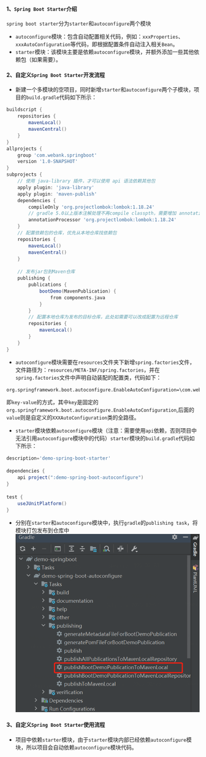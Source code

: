 #### 1、`Spring Boot Starter`介绍
`spring boot starter`分为`starter`和`autoconfigure`两个模块
* `autoconfigure`模块：包含自动配置相关代码，例如：`xxxProperties`、`xxxAutoConfiguration`等代码，即根据配置条件自动注入相关`Bean`。
* `starter`模块：该模块主要是依赖`autoconfigure`模块，并额外添加一些其他依赖包（如果需要）。
#### 2、自定义`Spring Boot Starter`开发流程
* 新建一个多模块的空项目，同时新增`starter`和`autoconfigure`两个子模块，项目的`build.gradle`代码如下所示： 
```groovy
buildscript {
    repositories {
        mavenLocal()
        mavenCentral()
    }
}
allprojects {
    group 'com.webank.springboot'
    version '1.0-SNAPSHOT'
}
subprojects {
    // 使用 java-library 插件，才可以使用 api 语法依赖其他包
    apply plugin: 'java-library'
    apply plugin: 'maven-publish'
    dependencies {
        compileOnly 'org.projectlombok:lombok:1.18.24'
        // gradle 5.0以上版本注解处理不再compile classpth，需要增加 annotation processor path
        annotationProcessor 'org.projectlombok:lombok:1.18.24'
    }
    // 配置依赖包的仓库，优先从本地仓库找依赖包
    repositories {
        mavenLocal()
        mavenCentral()
    }

    // 发布jar包到Maven仓库
    publishing {
        publications {
            bootDemo(MavenPublication) {
                from components.java
            }
        }
        // 配置本地仓库为发布的目标仓库，此处如需要可以改成配置为远程仓库
        repositories {
            mavenLocal()
        }
    }
}
```
* `autoconfigure`模块需要在`resources`文件夹下新增`spring.factories`文件，文件路径为：`resources/META-INF/spring.factories`，并在`spring.factories`文件中声明自动装配的配置类，代码如下：
```properties
org.springframework.boot.autoconfigure.EnableAutoConfiguration=\com.webank.springboot.DemoAutoConfiguration
```
即`key-value`的方式，其中`key`是固定的`org.springframework.boot.autoconfigure.EnableAutoConfiguration`,后面的`value`则是自定义的`XXXAutoConfiguration`类的全路径。
* `starter`模块依赖`autoconfigure`模块（注意：需要使用`api`依赖，否则项目中无法引用`autoconfigure`模块中的代码）`starter`模块的`build.gradle`代码如下所示：
```groovy
description='demo-spring-boot-starter'

dependencies {
    api project(":demo-spring-boot-autoconfigure")
}

test {
    useJUnitPlatform()
}
```
* 分别在`starter`和`autoconfigure`模块中，执行`gradle`的`publishing task`，将模块打包发布到仓库中
![img.png](img.png)
#### 3、自定义`Spring Boot Starter`使用流程
* 项目中依赖`starter`模块，由于`starter`模块内部已经依赖`autoconfigure`模块，所以项目会自动依赖`autoconfigure`模块代码。